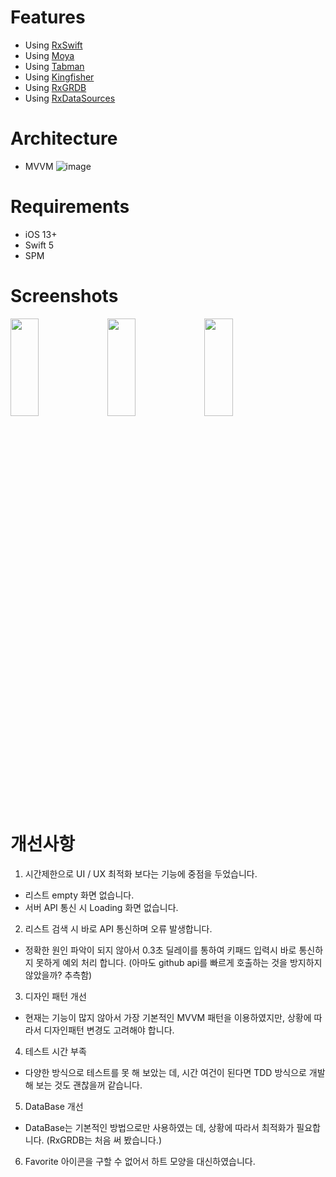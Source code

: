 Features
========
- Using [RxSwift](https://github.com/reactiveX/Rxswift.git)
- Using [Moya](https://github.com/Moya/Moya)
- Using [Tabman](https://github.com/uias/Tabman)
- Using [Kingfisher](https://github.com/onevcat/Kingfisher)
- Using [RxGRDB](https://github.com/RxSwiftCommunity/RxGRDB)
- Using [RxDataSources](https://github.com/RxSwiftCommunity/RxDataSources)

Architecture
============
- MVVM
![image](https://user-images.githubusercontent.com/111618993/186404825-472175e4-5009-4588-bc93-5a3790de9a18.png)

Requirements
============
- iOS 13+
- Swift 5
- SPM

Screenshots
===========
<img src="https://user-images.githubusercontent.com/111618993/186406406-4798109a-784e-4593-b8d5-c09290d29faa.PNG" width="30%" height="20%"></img>
<img src="https://user-images.githubusercontent.com/111618993/186406432-0cc6b638-d4ac-4562-a03c-f4aca1ea9ef5.PNG" width="30%" height="20%"></img>
<img src="https://user-images.githubusercontent.com/111618993/186406446-dc2b5e19-78b5-4105-a1f2-677467096bdf.PNG" width="30%" height="20%"></img>

개선사항
======
1. 시간제한으로 UI / UX 최적화 보다는 기능에 중점을 두었습니다. 
* 리스트 empty 화면 없습니다.
* 서버 API 통신 시 Loading 화면 없습니다.
2. 리스트 검색 시 바로 API 통신하며 오류 발생합니다.
* 정확한 원인 파악이 되지 않아서 0.3초 딜레이를 통하여 키패드 입력시 바로 통신하지 못하게 예외 처리 합니다. (아마도 github api를 빠르게 호출하는 것을 방지하지 않았을까? 추측함)
3. 디자인 패턴 개선
* 현재는 기능이 많지 않아서 가장 기본적인 MVVM 패턴을 이용하였지만, 상황에 따라서 디자인패턴 변경도 고려해야 합니다.
4. 테스트 시간 부족
* 다양한 방식으로 테스트를 못 해 보았는 데, 시간 여건이 된다면 TDD 방식으로 개발해 보는 것도 괜찮을꺼 같습니다.
5. DataBase 개선
* DataBase는 기본적인 방법으로만 사용하였는 데, 상황에 따라서 최적화가 필요합니다. (RxGRDB는 처음 써 봤습니다.)
6. Favorite 아이콘을 구할 수 없어서 하트 모양을 대신하였습니다.
